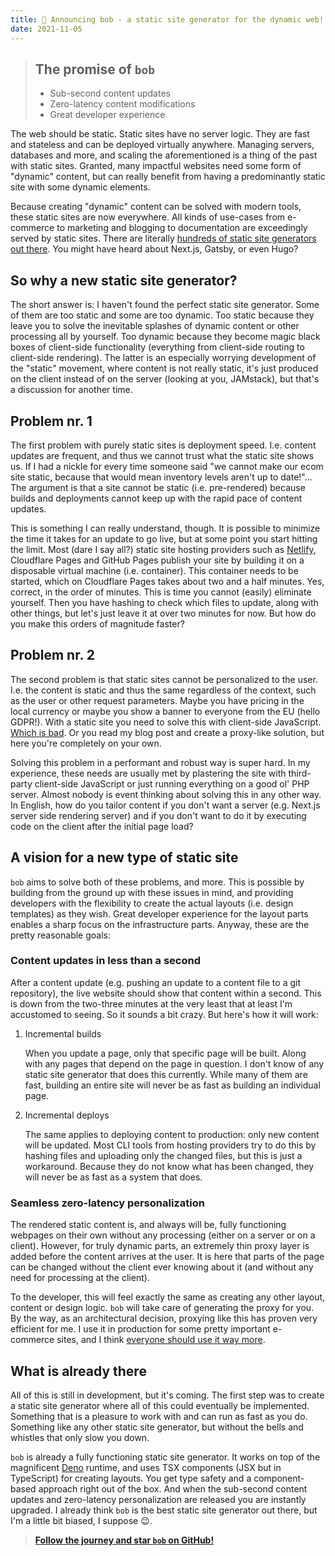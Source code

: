 ```yaml
---
title: 🎉 Announcing bob - a static site generator for the dynamic web!
date: 2021-11-05
---
```


> ## The promise of `bob`
> - Sub-second content updates
> - Zero-latency content modifications
> - Great developer experience

The web should be static. Static sites have no server logic. They are fast and stateless and can be deployed virtually anywhere. Managing servers, databases and more, and scaling the aforementioned is a thing of the past with static sites. Granted, many impactful websites need some form of "dynamic" content, but can really benefit from having a predominantly static site with some dynamic elements.

Because creating "dynamic" content can be solved with modern tools, these static sites are now everywhere. All kinds of use-cases from e-commerce to marketing and blogging to documentation are exceedingly served by static sites. There are literally [hundreds of static site generators out there](https://jamstack.org/generators/). You might have heard about Next.js, Gatsby, or even Hugo?

## So why a new static site generator?

The short answer is: I haven't found the perfect static site generator. Some of them are too static and some are too dynamic. Too static because they leave you to solve the inevitable splashes of dynamic content or other processing all by yourself. Too dynamic because they become magic black boxes of client-side functionality (everything from client-side routing to client-side rendering). The latter is an especially worrying development of the "static" movement, where content is not really static, it's just produced on the client instead of on the server (looking at you, JAMstack), but that's a discussion for another time.

## Problem nr. 1

The first problem with purely static sites is deployment speed. I.e. content updates are frequent, and thus we cannot trust what the static site shows us. If I had a nickle for every time someone said "we cannot make our ecom site static, because that would mean inventory levels aren't up to date!"... The argument is that a site cannot be static (i.e. pre-rendered) because builds and deployments cannot keep up with the rapid pace of content updates.

This is something I can really understand, though. It is possible to minimize the time it takes for an update to go live, but at some point you start hitting the limit. Most (dare I say all?) static site hosting providers such as [Netlify](https://www.netlify.com/), Cloudflare Pages and GitHub Pages publish your site by building it on a disposable virtual machine (i.e. container). This container needs to be started, which on Cloudflare Pages takes about two and a half minutes. Yes, correct, in the order of minutes. This is time you cannot (easily) eliminate yourself. Then you have hashing to check which files to update, along with other things, but let's just leave it at over two minutes for now. But how do you make this orders of magnitude faster?

## Problem nr. 2

The second problem is that static sites cannot be personalized to the user. I.e. the content is static and thus the same regardless of the context, such as the user or other request parameters. Maybe you have pricing in the local currency or maybe you show a banner to everyone from the EU (hello GDPR!). With a static site you need to solve this with client-side JavaScript. [Which is bad](https://ericselin.dev/blog/no-js-on-load/). Or you read my blog post and create a proxy-like solution, but here you're completely on your own.

Solving this problem in a performant and robust way is super hard. In my experience, these needs are usually met by plastering the site with third-party client-side JavaScript or just running everything on a good ol' PHP server. Almost nobody is event thinking about solving this in any other way. In English, how do you tailor content if you don't want a server (e.g. Next.js server side rendering server) and if you don't want to do it by executing code on the client after the initial page load?

## A vision for a new type of static site

`bob` aims to solve both of these problems, and more. This is possible by building from the ground up with these issues in mind, and providing developers with the flexibility to create the actual layouts (i.e. design templates) as they wish. Great developer experience for the layout parts enables a sharp focus on the infrastructure parts. Anyway, these are the pretty reasonable goals:

### Content updates in less than a second

After a content update (e.g. pushing an update to a content file to a git repository), the live website should show that content within a second. This is down from the two-three minutes at the very least that at least I'm accustomed to seeing. So it sounds a bit crazy. But here's how it will work:

1. Incremental builds

    When you update a page, only that specific page will be built. Along with any pages that depend on the page in question. I don't know of any static site generator that does this currently. While many of them are fast, building an entire site will never be as fast as building an individual page.

2. Incremental deploys

    The same applies to deploying content to production: only new content will be updated. Most CLI tools from hosting providers try to do this by hashing files and uploading only the changed files, but this is just a workaround. Because they do not know what has been changed, they will never be as fast as a system that does.

### Seamless zero-latency personalization

The rendered static content is, and always will be, fully functioning webpages on their own without any processing (either on a server or on a client). However, for truly dynamic parts, an extremely thin proxy layer is added before the content arrives at the user. It is here that parts of the page can be changed without the client ever knowing about it (and without any need for processing at the client).

To the developer, this will feel exactly the same as creating any other layout, content or design logic. `bob` will take care of generating the proxy for you. By the way, as an architectural decision, proxying like this has proven very efficient for me. I use it in production for some pretty important e-commerce sites, and I think [everyone should use it way more](https://ericselin.dev/blog/no-js-on-load/).

## What is already there

All of this is still in development, but it's coming. The first step was to create a static site generator where all of this could eventually be implemented. Something that is a pleasure to work with and can run as fast as you do. Something like any other static site generator, but without the bells and whistles that only slow you down.

`bob` is already a fully functioning static site generator. It works on top of the magnificent [Deno](https://deno.land) runtime, and uses TSX components (JSX but in TypeScript) for creating layouts. You get type safety and a component-based approach right out of the box. And when the sub-second content updates and zero-latency personalization are released you are instantly upgraded. I already think `bob` is the best static site generator out there, but I'm a little bit biased, I suppose 😉.

> **[Follow the journey and star `bob` on GitHub!](https://github.com/ericselin/deno-ssg-bob)**
